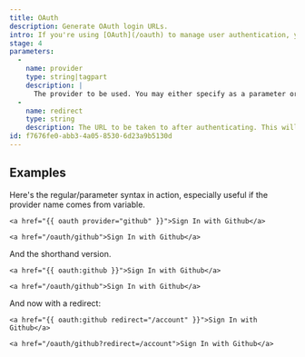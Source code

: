 ```yaml
---
title: OAuth
description: Generate OAuth login URLs.
intro: If you're using [OAuth](/oauth) to manage user authentication, you may find you need to generate login URLs at some point. Here's how you do it.
stage: 4
parameters:
  -
    name: provider
    type: string|tagpart
    description: |
      The provider to be used. You may either specify as a parameter or as a tagpart for shorthand: `{{ oauth provider="github" }}` or `{{ oauth:github }}`
  -
    name: redirect
    type: string
    description: The URL to be taken to after authenticating. This will be appending onto the generated URL as a query parameter.
id: f7676fe0-abb3-4a05-8530-6d23a9b5130d
---
```

## Examples

Here's the regular/parameter syntax in action, especially useful if the provider name comes from variable.

```
<a href="{{ oauth provider="github" }}">Sign In with Github</a>
```

```output
<a href="/oauth/github">Sign In with Github</a>
```

And the shorthand version.

```
<a href="{{ oauth:github }}">Sign In with Github</a>
```

``` output
<a href="/oauth/github">Sign In with Github</a>
```

And now with a redirect:

```
<a href="{{ oauth:github redirect="/account" }}">Sign In with Github</a>
```

``` output
<a href="/oauth/github?redirect=/account">Sign In with Github</a>
```
